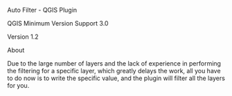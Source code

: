 Auto Filter - QGIS Plugin

QGIS Minimum Version Support 3.0

Version 1.2

About

Due to the large number of layers and the lack of experience in performing the filtering for a specific layer, which greatly delays the work, all you have to do now is to write the specific value, and the plugin will filter all the layers for you.



